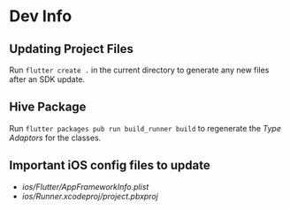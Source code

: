 # Dev Info

## Updating Project Files

Run `flutter create .` in the current directory to generate any new files after an SDK update.

## Hive Package

Run `flutter packages pub run build_runner build` to regenerate the _Type Adaptors_ for the classes.

## Important iOS config files to update

- _ios/Flutter/AppFrameworkInfo.plist_
- _ios/Runner.xcodeproj/project.pbxproj_
